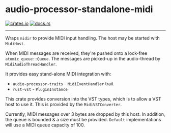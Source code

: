 # audio-processor-standalone-midi
[![crates.io](https://img.shields.io/crates/v/audio-processor-standalone-midi.svg)](https://crates.io/crates/audio-processor-standalone-midi)
[![docs.rs](https://docs.rs/audio-processor-standalone-midi/badge.svg)](https://docs.rs/audio-processor-standalone-midi/)
- - -

Wraps `midir` to provide MIDI input handling. The host may be started with `MidiHost`.

When MIDI messages are received, they're pushed onto a lock-free `atomic_queue::Queue`. The messages are picked-up in
the audio-thread by `MidiAudioThreadHandler`.

It provides easy stand-alone MIDI integration with:

* `audio-processor-traits` - `MidiEventHandler` trait
* `rust-vst` - `PluginInstance`

This crate provides conversion into the VST types, which is to allow a VST host to use it. This is provided by the
`MidiVSTConverter`.

Currently, MIDI messages over 3 bytes are dropped by this host. In addition, the queue is bounded & a size must be
provided. `Default` implementations will use a MIDI queue capacity of 100.